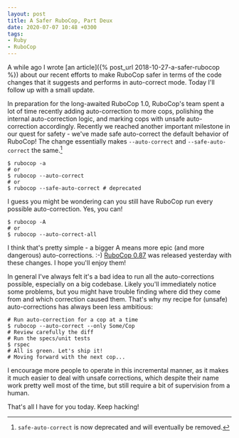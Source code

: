 ```yaml
---
layout: post
title: A Safer RuboCop, Part Deux
date: 2020-07-07 10:48 +0300
tags:
- Ruby
- RuboCop
---
```


A while ago I wrote [an article]({% post_url 2018-10-27-a-safer-rubocop %}) about our recent efforts to make RuboCop safer
in terms of the code changes that it suggests and performs in auto-correct mode.
Today I'll follow up with a small update.

In preparation for the long-awaited RuboCop 1.0, RuboCop's team spent a lot of time
recently adding auto-correction to more cops, polishing the internal auto-correction logic,
and marking cops with unsafe auto-correction accordingly. Recently we reached another
important milestone in our quest for safety - we've made safe auto-correct the default behavior
of RuboCop! The change essentially makes `--auto-correct` and `--safe-auto-correct` the same.[^1]

``` shellsession
$ rubocop -a
# or
$ rubocop --auto-correct
# or
$ rubocop --safe-auto-correct # deprecated
```

I guess you might be wondering can you still have RuboCop run every possible auto-correction.
Yes, you can!

``` shellsession
$ rubocop -A
# or
$ rubocop --auto-correct-all
```

I think that's pretty simple - a bigger A means more epic (and more dangerous) auto-corrections. :-)
[RuboCop 0.87](https://github.com/rubocop-hq/rubocop/releases/tag/v0.87.0) was released yesterday with these changes. I hope you'll enjoy them!

In general I've always felt it's a bad idea to run all the auto-corrections possible, especially on a big codebase.
Likely you'll immediately notice some problems, but you might have trouble finding where did they come from and which
correction caused them. That's why my recipe for (unsafe) auto-corrections has always been less ambitious:

``` shellsession
# Run auto-correction for a cop at a time
$ rubocop --auto-correct --only Some/Cop
# Review carefully the diff
# Run the specs/unit tests
$ rspec
# All is green. Let's ship it!
# Moving forward with the next cop...
```

I encourage more people to operate in this incremental manner, as it makes it much easier to deal with unsafe corrections, which
despite their name work pretty well most of the time, but still require a bit of supervision from a human.

That's all I have for you today. Keep hacking!

[^1]: `safe-auto-correct` is now deprecated and will eventually be removed.
